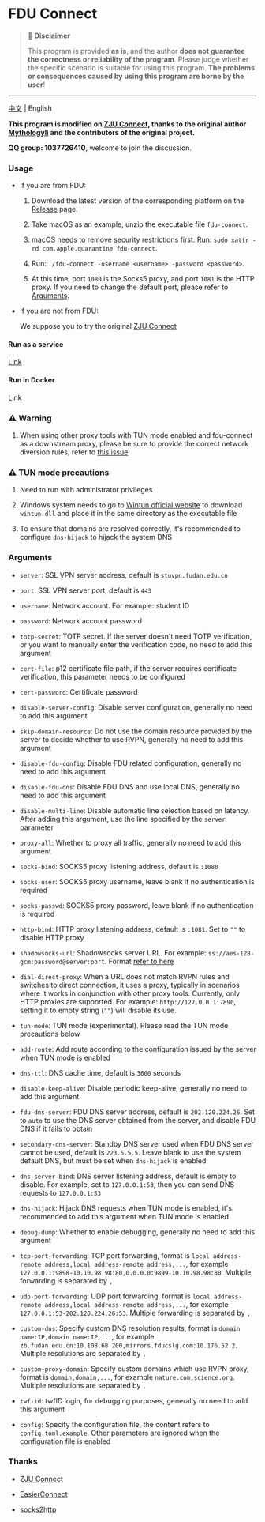 # FDU Connect

> 🚫 **Disclaimer**
>
> This program is provided **as is**, and the author **does not guarantee the correctness or reliability of the program**. Please judge whether the specific scenario is suitable for using this program. **The problems or consequences caused by using this program are borne by the user**!

---

[中文](README.md) | English

**This program is modified on [ZJU Connect](https://github.com/Mythologyli/zju-connect), thanks to the original author [Mythologyli](https://github.com/Mythologyli) and the contributors of the original project.**

**QQ group: 1037726410**, welcome to join the discussion.

### Usage

+ If you are from FDU:
  1. Download the latest version of the corresponding platform on the [Release](https://github.com/akirasalvare/fdu-connect/releases) page.

  2. Take macOS as an example, unzip the executable file `fdu-connect`.

  3. macOS needs to remove security restrictions first. Run: `sudo xattr -rd com.apple.quarantine fdu-connect`.

  4. Run: `./fdu-connect -username <username> -password <password>`.

  5. At this time, port `1080` is the Socks5 proxy, and port `1081` is the HTTP proxy. If you need to change the default port, please refer to [Arguments](#Arguments).

+ If you are not from FDU:

  We suppose you to try the original [ZJU Connect](https://github.com/Mythologyli/zju-connect)

#### Run as a service

[Link](docs/service_en.md)

#### Run in Docker

[Link](docs/docker_en.md)

### ⚠️ Warning

1. When using other proxy tools with TUN mode enabled and fdu-connect as a downstream proxy, please be sure to provide the correct network diversion rules, refer to [this issue](https://github.com/Mythologyli/zju-connect/issues/57)

### ⚠️ TUN mode precautions

1. Need to run with administrator privileges

2. Windows system needs to go to [Wintun official website](https://www.wintun.net) to download `wintun.dll` and place it in the same directory as the executable file

3. To ensure that domains are resolved correctly, it's recommended to configure `dns-hijack` to hijack the system DNS

### Arguments

+ `server`: SSL VPN server address, default is `stuvpn.fudan.edu.cn`

+ `port`: SSL VPN server port, default is `443`

+ `username`: Network account. For example: student ID

+ `password`: Network account password

+ `totp-secret`: TOTP secret. If the server doesn't need TOTP verification, or you want to manually enter the verification code, no need to add this argument

+ `cert-file`: p12 certificate file path, if the server requires certificate verification, this parameter needs to be configured

+ `cert-password`: Certificate password

+ `disable-server-config`: Disable server configuration, generally no need to add this argument

+ `skip-domain-resource`: Do not use the domain resource provided by the server to decide whether to use RVPN, generally no need to add this argument

+ `disable-fdu-config`: Disable FDU related configuration, generally no need to add this argument

+ `disable-fdu-dns`: Disable FDU DNS and use local DNS, generally no need to add this argument

+ `disable-multi-line`: Disable automatic line selection based on latency. After adding this argument, use the line specified by the `server` parameter

+ `proxy-all`: Whether to proxy all traffic, generally no need to add this argument

+ `socks-bind`: SOCKS5 proxy listening address, default is `:1080`

+ `socks-user`: SOCKS5 proxy username, leave blank if no authentication is required

+ `socks-passwd`: SOCKS5 proxy password, leave blank if no authentication is required

+ `http-bind`: HTTP proxy listening address, default is `:1081`. Set to `""` to disable HTTP proxy

+ `shadowsocks-url`: Shadowsocks server URL. For example: `ss://aes-128-gcm:password@server:port`. Format [refer to here](https://github.com/shadowsocks/go-shadowsocks2)

+ `dial-direct-proxy`: When a URL does not match RVPN rules and switches to direct connection, it uses a proxy, typically in scenarios where it works in conjunction with other proxy tools. Currently, only HTTP proxies are supported. For example: `http://127.0.0.1:7890`, setting it to empty string (`""`) will disable its use.

+ `tun-mode`: TUN mode (experimental). Please read the TUN mode precautions below

+ `add-route`: Add route according to the configuration issued by the server when TUN mode is enabled

+ `dns-ttl`: DNS cache time, default is `3600` seconds

+ `disable-keep-alive`: Disable periodic keep-alive, generally no need to add this argument

+ `fdu-dns-server`: FDU DNS server address, default is `202.120.224.26`. Set to `auto` to use the DNS server obtained from the server, and disable FDU DNS if it fails to obtain

+ `secondary-dns-server`: Standby DNS server used when FDU DNS server cannot be used, default is `223.5.5.5`. Leave blank to use the system default DNS, but must be set when `dns-hijack` is enabled

+ `dns-server-bind`: DNS server listening address, default is empty to disable. For example, set to `127.0.0.1:53`, then you can send DNS requests to `127.0.0.1:53`

+ `dns-hijack`: Hijack DNS requests when TUN mode is enabled, it's recommended to add this argument when TUN mode is enabled

+ `debug-dump`: Whether to enable debugging, generally no need to add this argument

+ `tcp-port-forwarding`: TCP port forwarding, format is `local address-remote address,local address-remote address,...`, for example `127.0.0.1:9898-10.10.98.98:80,0.0.0.0:9899-10.10.98.98:80`. Multiple forwarding is separated by `,`

+ `udp-port-forwarding`: UDP port forwarding, format is `local address-remote address,local address-remote address,...`, for example `127.0.0.1:53-202.120.224.26:53`. Multiple forwarding is separated by `,`

+ `custom-dns`: Specify custom DNS resolution results, format is `domain name:IP,domain name:IP,...`, for example `zb.fudan.edu.cn:10.108.68.200,mirrors.fducslg.com:10.176.52.2`. Multiple resolutions are separated by `,`

+ `custom-proxy-domain`: Specify custom domains which use RVPN proxy, format is `domain,domain,...`, for example `nature.com,science.org`. Multiple resolutions are separated by `,`

+ `twf-id`: twfID login, for debugging purposes, generally no need to add this argument

+ `config`: Specify the configuration file, the content refers to `config.toml.example`. Other parameters are ignored when the configuration file is enabled

### Thanks

+ [ZJU Connect](https://github.com/Mythologyli/zju-connect)

+ [EasierConnect](https://github.com/lyc8503/EasierConnect)

+ [socks2http](https://github.com/zenhack/socks2http)
